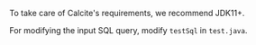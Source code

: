 To take care of Calcite's requirements, we recommend JDK11+.

For modifying the input SQL query, modify `testSql` in `test.java`.